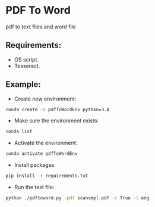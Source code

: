 # PDF To Word
pdf to text files and word file

## Requirements:
- GS script.
- Tesseract.

## Example:

- Create new environment:
```bash
conda create -n pdfToWordEnv python=3.8
```

- Make sure the environment exists:
```bash
conda list
```

- Activate the environment:
```bash
conda activate pdfToWordEnv
```

- Install packages:
```bash
pip install -r requirements.txt
```

- Run the test file:
```bash
python ./pdftoword.py -pdf scansmpl.pdf -c True -l eng
```
